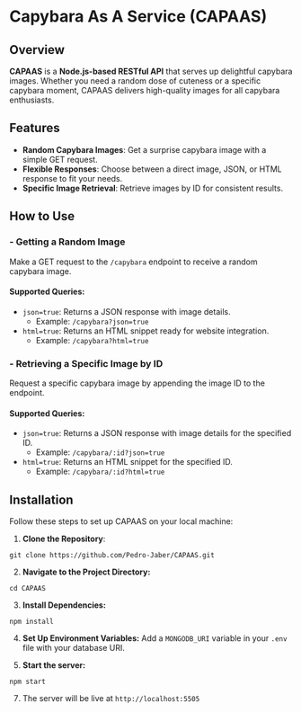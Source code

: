 # Capybara As A Service (CAPAAS)


## Overview
**CAPAAS** is a **Node.js-based RESTful API** that serves up delightful capybara images. Whether you need a random dose of cuteness or a specific capybara moment, CAPAAS delivers high-quality images for all capybara enthusiasts.


## Features
- **Random Capybara Images**: Get a surprise capybara image with a simple GET request.
- **Flexible Responses**: Choose between a direct image, JSON, or HTML response to fit your needs.
- **Specific Image Retrieval**: Retrieve images by ID for consistent results.


## How to Use
### - Getting a Random Image
Make a GET request to the `/capybara` endpoint to receive a random capybara image.

#### Supported Queries:
- `json=true`: Returns a JSON response with image details.
  - Example: `/capybara?json=true`
- `html=true`: Returns an HTML snippet ready for website integration.
  - Example: `/capybara?html=true`


### - Retrieving a Specific Image by ID
Request a specific capybara image by appending the image ID to the endpoint.

#### Supported Queries:
- `json=true`: Returns a JSON response with image details for the specified ID.
  - Example: `/capybara/:id?json=true`
- `html=true`: Returns an HTML snippet for the specified ID.
  - Example: `/capybara/:id?html=true`


## Installation
Follow these steps to set up CAPAAS on your local machine:

1. **Clone the Repository**:
```shell
git clone https://github.com/Pedro-Jaber/CAPAAS.git
```

2. **Navigate to the Project Directory:**
```shell
cd CAPAAS
```

3. **Install Dependencies:**
```shell
npm install
```

4. **Set Up Environment Variables:**
Add a `MONGODB_URI` variable in your `.env` file with your database URI.

6. **Start the server:**
```shell
npm start
```

7. The server will be live at `http://localhost:5505`
